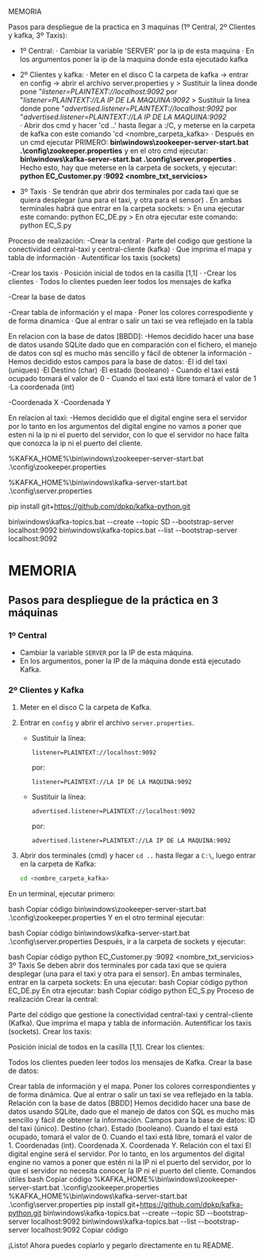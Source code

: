 MEMORIA

Pasos para despliegue de la practica en 3 maquinas (1º Central, 2º Clientes y kafka, 3º Taxis):
  - 1º Central:
    · Cambiar la variable 'SERVER' por la ip de esta maquina
    · En los argumentos poner la ip de la maquina donde esta ejecutado kafka
    
  - 2º Clientes y kafka:
    · Meter en el disco C la carpeta de kafka -> entrar en config -> abrir el archivo server.properties y
          > Sustituir la linea donde pone "*listener=PLAINTEXT://localhost:9092* por "*listener=PLAINTEXT://LA IP DE LA MAQUINA:9092*
          > Sustituir la linea donde pone "*advertised.listener=PLAINTEXT://localhost:9092* por "*advertised.listener=PLAINTEXT://LA IP DE LA MAQUINA:9092*     
    · Abrir dos cmd y hacer 'cd ..' hasta llegar a :/C, y meterse en la carpeta de kafka con este comando 'cd <nombre_carpeta_kafka>
    · Después en un cmd ejecutar PRIMERO: **bin\windows\zookeeper-server-start.bat .\config\zookeeper.properties** y en el otro cmd ejecutar: **bin\windows\kafka-server-start.bat .\config\server.properties**
    . Hecho esto, hay que meterse en la carpeta de sockets, y ejecutar: **python EC_Customer.py <ip de la maquina>:9092 <id cliente> <nombre_txt_servicios>**
    
  - 3º Taxis
    · Se tendrán que abrir dos terminales por cada taxi que se quiera desplegar (una para el taxi, y otra para el sensor)
    . En ambas terminales habrá que entrar en la carpeta sockets:
        > En una ejecutar este comando: python EC_DE.py <IP de la maquina de la central> <Puerto de la central> <Ip del broker> <ID del taxi>
        > En otra ejecutar este comando: python EC_S.py <IP local de la maquina> <Puerto del EC_DE>
        

Proceso de realización:
  -Crear la central
    · Parte del codigo que gestione la conectividad central-taxi y central-cliente (kafka)
    · Que imprima el mapa y tabla de información
    · Autentificar los taxis (sockets)
  
  -Crear los taxis
    · Posición inicial de todos en la casilla [1,1]
    ·
  -Crear los clientes
   · Todos lo clientes pueden leer todos los mensajes de kafka
  
  -Crear la base de datos
    
  -Crear tabla de información y el mapa
    · Poner los colores correspodiente y de forma dinamica
    · Que al entrar o salir un taxi se vea reflejado en la tabla

En relacion con la base de datos [BBDD]:
-Hemos decidido hacer una base de datos usando SQLite dado que en comparación con el fichero, el manejo de datos con sql es mucho más sencillo y fácil de obtener la información
-Hemos decidido estos campos para la base de datos:
·El id del taxi (uniques)
·El Destino (char)
·El estado (booleano)
    - Cuando el taxi está ocupado tomará el valor de 0
    - Cuando el taxi está libre tomará el valor de 1
·La coordenada (int)



-Coordenada X
-Coordenada Y

En relacion al taxi:
-Hemos decidido que el digital engine sera el servidor por lo tanto en los argumentos del digital engine no vamos a poner que esten ni la ip ni el puerto del servidor,
con lo que el servidor no hace falta que conozca la ip ni el puerto del cliente.




%KAFKA_HOME%\bin\windows\zookeeper-server-start.bat .\config\zookeeper.properties

%KAFKA_HOME%\bin\windows\kafka-server-start.bat .\config\server.properties

pip install git+https://github.com/dpkp/kafka-python.git



bin\windows\kafka-topics.bat --create --topic SD --bootstrap-server localhost:9092
bin\windows\kafka-topics.bat --list --bootstrap-server localhost:9092


# MEMORIA

## Pasos para despliegue de la práctica en 3 máquinas

### 1º Central
- Cambiar la variable `SERVER` por la IP de esta máquina.
- En los argumentos, poner la IP de la máquina donde está ejecutado Kafka.

### 2º Clientes y Kafka
1. Meter en el disco C la carpeta de Kafka.
2. Entrar en `config` y abrir el archivo `server.properties`.
   - Sustituir la línea:
     ```
     listener=PLAINTEXT://localhost:9092
     ```
     por:
     ```
     listener=PLAINTEXT://LA IP DE LA MAQUINA:9092
     ```
   - Sustituir la línea:
     ```
     advertised.listener=PLAINTEXT://localhost:9092
     ```
     por:
     ```
     advertised.listener=PLAINTEXT://LA IP DE LA MAQUINA:9092
     ```

3. Abrir dos terminales (cmd) y hacer `cd ..` hasta llegar a `C:\`, luego entrar en la carpeta de Kafka:
   ```bash
   cd <nombre_carpeta_kafka>
En un terminal, ejecutar primero:

bash
Copiar código
bin\windows\zookeeper-server-start.bat .\config\zookeeper.properties
Y en el otro terminal ejecutar:

bash
Copiar código
bin\windows\kafka-server-start.bat .\config\server.properties
Después, ir a la carpeta de sockets y ejecutar:

bash
Copiar código
python EC_Customer.py :9092 <nombre_txt_servicios>
3º Taxis
Se deben abrir dos terminales por cada taxi que se quiera desplegar (una para el taxi y otra para el sensor).
En ambas terminales, entrar en la carpeta sockets:
En una ejecutar:
bash
Copiar código
python EC_DE.py
En otra ejecutar:
bash
Copiar código
python EC_S.py
Proceso de realización
Crear la central:

Parte del código que gestione la conectividad central-taxi y central-cliente (Kafka).
Que imprima el mapa y tabla de información.
Autentificar los taxis (sockets).
Crear los taxis:

Posición inicial de todos en la casilla [1,1].
Crear los clientes:

Todos los clientes pueden leer todos los mensajes de Kafka.
Crear la base de datos:

Crear tabla de información y el mapa.
Poner los colores correspondientes y de forma dinámica.
Que al entrar o salir un taxi se vea reflejado en la tabla.
Relación con la base de datos [BBDD]
Hemos decidido hacer una base de datos usando SQLite, dado que el manejo de datos con SQL es mucho más sencillo y fácil de obtener la información.
Campos para la base de datos:
ID del taxi (único).
Destino (char).
Estado (booleano).
Cuando el taxi está ocupado, tomará el valor de 0.
Cuando el taxi está libre, tomará el valor de 1.
Coordenadas (int).
Coordenada X.
Coordenada Y.
Relación con el taxi
El digital engine será el servidor. Por lo tanto, en los argumentos del digital engine no vamos a poner que estén ni la IP ni el puerto del servidor, por lo que el servidor no necesita conocer la IP ni el puerto del cliente.
Comandos útiles
bash
Copiar código
%KAFKA_HOME%\bin\windows\zookeeper-server-start.bat .\config\zookeeper.properties
%KAFKA_HOME%\bin\windows\kafka-server-start.bat .\config\server.properties
pip install git+https://github.com/dpkp/kafka-python.git
bin\windows\kafka-topics.bat --create --topic SD --bootstrap-server localhost:9092
bin\windows\kafka-topics.bat --list --bootstrap-server localhost:9092
Copiar código

¡Listo! Ahora puedes copiarlo y pegarlo directamente en tu README.


